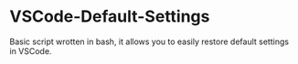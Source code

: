 # VSCode-Default-Settings
Basic script wrotten in bash, it allows you to easily restore default settings in VSCode.
